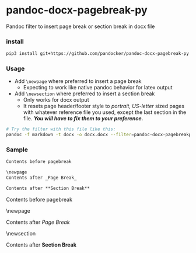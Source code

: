 # pandoc-docx-pagebreak-py

Pandoc filter to insert page break or section break in docx file

### install

```bash
pip3 install git+https://github.com/pandocker/pandoc-docx-pagebreak-py
```

### Usage

- Add `\newpage` where preferred to insert a page break
    - Expecting to work like native pandoc behavior for latex output
- Add `\newsection` where preferred to insert a section break
    - Only works for docx output
    - It resets page header/footer style to _portrait, US-letter_ sized pages with whatever reference file you used,
    except the last section in the file. **_You will have to fix them to your preference._**

```bash
# Try the filter with this file like this:
pandoc -f markdown -t docx -o docx.docx --filter=pandoc-docx-pagebreakpy README.md
```

### Sample

```markdown
Contents before pagebreak

\newpage
Contents after _Page Break_

Contents after **Section Break**
```

Contents before pagebreak

\newpage

Contents after _Page Break_

\newsection

Contents after **Section Break**
